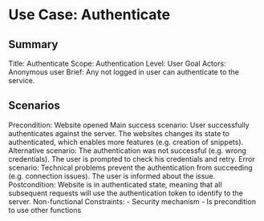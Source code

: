 # Use Case: Authenticate

## Summary

Title: Authenticate
Scope: Authentication
Level: User Goal
Actors: Anonymous user
Brief: Any not logged in user can authenticate to the service.

## Scenarios

Precondition: Website opened
Main success scenario: User successfully authenticates against the server. The websites changes its state to authenticated, which enables more features (e.g. creation of snippets).
Alternative scenario: The authentication was not successful (e.g. wrong credentials). The user is prompted to check his credentials and retry.
Error scenario: Technical problems prevent the authentication from succeeding (e.g. connection issues). The user is informed about the issue.
Postcondition: Website is in authenticated state, meaning that all subsequent requests will use the authentication token to identify to the server.
Non-functional Constraints: 
	- Security mechanism
	- Is precondition to use other functions
